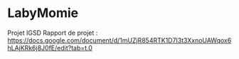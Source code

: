 # LabyMomie
Projet IGSD
Rapport de projet : https://docs.google.com/document/d/1mUZjR854RTK1D7I3t3XxnoUAWqox6hLAjKRk6j8J0fE/edit?tab=t.0
